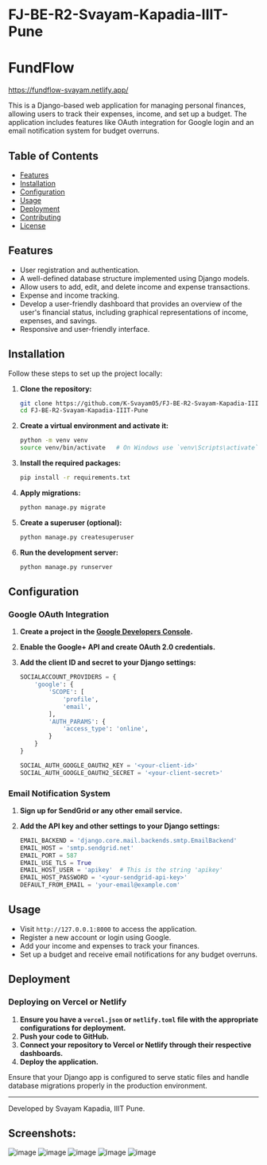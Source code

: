 # FJ-BE-R2-Svayam-Kapadia-IIIT-Pune
# FundFlow
https://fundflow-svayam.netlify.app/

This is a Django-based web application for managing personal finances, allowing users to track their expenses, income, and set up a budget. The application includes features like OAuth integration for Google login and an email notification system for budget overruns.

## Table of Contents
- [Features](#features)
- [Installation](#installation)
- [Configuration](#configuration)
- [Usage](#usage)
- [Deployment](#deployment)
- [Contributing](#contributing)
- [License](#license)

## Features
- User registration and authentication.
- A well-defined database structure implemented using Django models.
- Allow users to add, edit, and delete income and expense transactions.
- Expense and income tracking.
- Develop a user-friendly dashboard that provides an overview of the user's financial status,
including graphical representations of income, expenses, and savings.
- Responsive and user-friendly interface.

## Installation
Follow these steps to set up the project locally:

1. **Clone the repository:**
    ```sh
    git clone https://github.com/K-Svayam05/FJ-BE-R2-Svayam-Kapadia-IIIT-Pune.git
    cd FJ-BE-R2-Svayam-Kapadia-IIIT-Pune
    ```

2. **Create a virtual environment and activate it:**
    ```sh
    python -m venv venv
    source venv/bin/activate   # On Windows use `venv\Scripts\activate`
    ```

3. **Install the required packages:**
    ```sh
    pip install -r requirements.txt
    ```

4. **Apply migrations:**
    ```sh
    python manage.py migrate
    ```

5. **Create a superuser (optional):**
    ```sh
    python manage.py createsuperuser
    ```

6. **Run the development server:**
    ```sh
    python manage.py runserver
    ```

## Configuration

### Google OAuth Integration

1. **Create a project in the [Google Developers Console](https://console.developers.google.com/).**
2. **Enable the Google+ API and create OAuth 2.0 credentials.**
3. **Add the client ID and secret to your Django settings:**

    ```python
    SOCIALACCOUNT_PROVIDERS = {
        'google': {
            'SCOPE': [
                'profile',
                'email',
            ],
            'AUTH_PARAMS': {
                'access_type': 'online',
            }
        }
    }

    SOCIAL_AUTH_GOOGLE_OAUTH2_KEY = '<your-client-id>'
    SOCIAL_AUTH_GOOGLE_OAUTH2_SECRET = '<your-client-secret>'
    ```

### Email Notification System

1. **Sign up for SendGrid or any other email service.**
2. **Add the API key and other settings to your Django settings:**

    ```python
    EMAIL_BACKEND = 'django.core.mail.backends.smtp.EmailBackend'
    EMAIL_HOST = 'smtp.sendgrid.net'
    EMAIL_PORT = 587
    EMAIL_USE_TLS = True
    EMAIL_HOST_USER = 'apikey'  # This is the string 'apikey'
    EMAIL_HOST_PASSWORD = '<your-sendgrid-api-key>'
    DEFAULT_FROM_EMAIL = 'your-email@example.com'
    ```

## Usage
- Visit `http://127.0.0.1:8000` to access the application.
- Register a new account or login using Google.
- Add your income and expenses to track your finances.
- Set up a budget and receive email notifications for any budget overruns.

## Deployment
### Deploying on Vercel or Netlify

1. **Ensure you have a `vercel.json` or `netlify.toml` file with the appropriate configurations for deployment.**
2. **Push your code to GitHub.**
3. **Connect your repository to Vercel or Netlify through their respective dashboards.**
4. **Deploy the application.**

Ensure that your Django app is configured to serve static files and handle database migrations properly in the production environment.



---

Developed by Svayam Kapadia, IIIT Pune.


## Screenshots:


![image](https://github.com/K-Svayam05/FJ-BE-R2-Svayam-Kapadia-IIIT-Pune/assets/141111900/6d4b54b0-3178-4d46-a057-e66667c2c03a)
![image](https://github.com/K-Svayam05/FJ-BE-R2-Svayam-Kapadia-IIIT-Pune/assets/141111900/ab6f8aec-d9c6-4cf4-9b97-1089d145ee9b)
![image](https://github.com/K-Svayam05/FJ-BE-R2-Svayam-Kapadia-IIIT-Pune/assets/141111900/f284e2a4-4718-4b3e-8c4d-5cd40993685a)
![image](https://github.com/K-Svayam05/FJ-BE-R2-Svayam-Kapadia-IIIT-Pune/assets/141111900/6f926881-1901-4542-b575-ef2f7f2a096e)
![image](https://github.com/K-Svayam05/FJ-BE-R2-Svayam-Kapadia-IIIT-Pune/assets/141111900/ce0139e8-ffb7-49ad-b721-631e0abf77a4)
